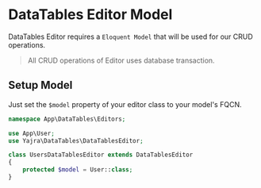 # DataTables Editor Model

DataTables Editor requires a `Eloquent Model` that will be used for our CRUD operations.

> All CRUD operations of Editor uses database transaction.

<a name="setup"></a>
## Setup Model

Just set the `$model` property of your editor class to your model's FQCN.

```php
namespace App\DataTables\Editors;

use App\User;
use Yajra\DataTables\DataTablesEditor;

class UsersDataTablesEditor extends DataTablesEditor
{
    protected $model = User::class;
}
